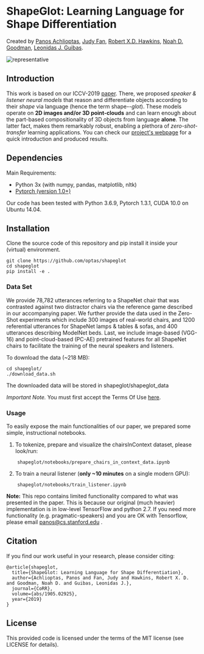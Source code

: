 # ShapeGlot: Learning Language for Shape Differentiation
Created by <a href="https://ai.stanford.edu/~optas" target="_blank">Panos Achlioptas</a>, <a href="https://cogtoolslab.github.io/people.html" target="_blank">Judy Fan</a>, <a href="https://rxdhawkins.com" target="_blank">Robert X.D. Hawkins</a>, <a href="https://cocolab.stanford.edu/ndg.html" target="_blank">Noah D. Goodman</a>, <a href="https://geometry.stanford.edu/member/guibas/" target="_blank">Leonidas J. Guibas</a>.

![representative](https://github.com/optas/shapeglot/blob/master/doc/images/teaser.jpg)


## Introduction
This work is based on our ICCV-2019 [paper](https://arxiv.org/abs/1905.02925). 
There, we proposed <i>speaker \& listener neural models</i> that reason and differentiate objects according to their <i>shape</i> via language (hence the term shape<i>--glot</i>).
These models operate on <b>2D images and/or 3D point-clouds</b> and can learn enough about the part-based 
compositionality of 3D objects from language <b>alone</b>. 
The latter fact, makes them remarkably robust, enabling a plethora of <i>zero-shot-transfer</i> learning applications. You can check our [project's webpage](https://ai.stanford.edu/~optas/shapeglot) for a quick introduction and produced results.


## Dependencies
Main Requirements:
- Python 3x (with numpy, pandas, matplotlib, nltk) 
- [Pytorch (version 1.0+)](https://pytorch.org)

Our code has been tested with Python 3.6.9, Pytorch 1.3.1, CUDA 10.0 on Ubuntu 14.04.

## Installation
Clone the source code of this repository and pip install it inside your (virtual) environment. 
```
git clone https://github.com/optas/shapeglot
cd shapeglot
pip install -e .
```

### Data Set
We provide 78,782 utterances referring to a ShapeNet chair that was contrasted against two distractor chairs via the 
reference game described in our accompanying paper. We further provide the data used in the Zero-Shot experiments which include
300 images of real-world chairs, and 1200 referential utterances for ShapeNet lamps & tables & sofas, and 400 utterances describing ModelNet beds.
Last, we include image-based (VGG-16) and point-cloud-based (PC-AE) pretrained features for all ShapeNet chairs to facilitate the training of the neural speakers and listeners.  
      
To download the data (~218 MB):
```
cd shapeglot/
./download_data.sh
```
The downloaded data will be stored in shapeglot/shapeglot_data

*Important Note.* You must first accept the Terms Of Use [here](https://docs.google.com/forms/d/e/1FAIpQLScyV1AsZsfthqiPhuw6MFL1JZ4p8GSDPIj8uwH0BRWQl3tejw/viewform). 


### Usage
To easily expose the main functionalities of our paper, we prepared some simple, instructional notebooks.

1. To tokenize, prepare and visualize the chairsInContext dataset, please look/run:
```
    shapeglot/notebooks/prepare_chairs_in_context_data.ipynb
```

2. To train a neural listener (**only ~10 minutes** on a single modern GPU):
```
    shapeglot/notebooks/train_listener.ipynb
```

**Note:** This repo contains limited functionality compared to what was presented in the paper. This is because our original 
(much heavier) implementation is in low-level TensorFlow and python 2.7. If you need more functionality (e.g. pragmatic-speakers) 
and you are OK with Tensorflow, please email panos@cs.stanford.edu .

## Citation
If you find our work useful in your research, please consider citing:

	@article{shapeglot,
	  title={ShapeGlot: Learning Language for Shape Differentiation},
	  author={Achlioptas, Panos and Fan, Judy and Hawkins, Robert X. D. and Goodman, Noah D. and Guibas, Leonidas J.},
	  journal={CoRR},
	  volume={abs/1905.02925},
	  year={2019}
	}


## License
This provided code is licensed under the terms of the MIT license (see LICENSE for details).
